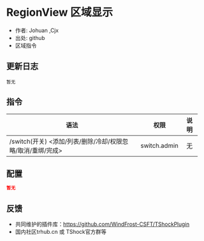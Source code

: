 # RegionView 区域显示

- 作者: Johuan ,Cjx
- 出处: github
- 区域指令

## 更新日志

```
暂无
```

## 指令

| 语法           |        权限         |   说明   |
| -------------- | :-----------------: | :------: |
| /switch(开关) <添加/列表/删除/冷却/权限忽略/取消/重绑/完成> | switch.admin | 无 |

## 配置

```json
暂无
```
## 反馈
- 共同维护的插件库：https://github.com/WindFrost-CSFT/TShockPlugin
- 国内社区trhub.cn 或 TShock官方群等